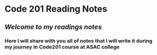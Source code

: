 # Code 201 Reading Notes #

## *Welcome to my readings notes* ##

### **Here I will share with you all of notes that I will write it during my journey in Code201 course at ASAC college** ###
